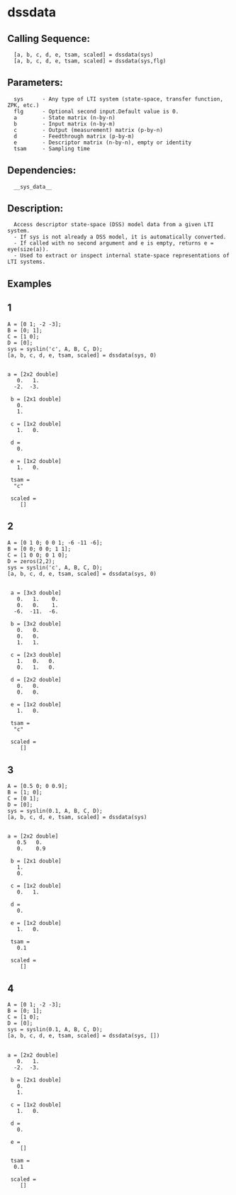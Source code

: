 # dssdata
## Calling Sequence:
      [a, b, c, d, e, tsam, scaled] = dssdata(sys)
      [a, b, c, d, e, tsam, scaled] = dssdata(sys,flg)
## Parameters:
      sys      - Any type of LTI system (state-space, transfer function, ZPK, etc.)
      flg      - Optional second input.Default value is 0.
      a        - State matrix (n-by-n)
      b        - Input matrix (n-by-m)
      c        - Output (measurement) matrix (p-by-n)
      d        - Feedthrough matrix (p-by-m)
      e        - Descriptor matrix (n-by-n), empty or identity
      tsam     - Sampling time 
## Dependencies:
      __sys_data__
## Description:
      Access descriptor state-space (DSS) model data from a given LTI system.
      - If sys is not already a DSS model, it is automatically converted.
      - If called with no second argument and e is empty, returns e = eye(size(a)).
      - Used to extract or inspect internal state-space representations of LTI systems.
## Examples
## 1
    A = [0 1; -2 -3];  
    B = [0; 1];        
    C = [1 0];         
    D = [0];          
    sys = syslin('c', A, B, C, D); 
    [a, b, c, d, e, tsam, scaled] = dssdata(sys, 0)
##
    a = [2x2 double]
       0.   1.
      -2.  -3.
    
     b = [2x1 double]
       0.
       1.
    
     c = [1x2 double]
       1.   0.
    
     d =     
       0.
    
     e = [1x2 double]    
       1.   0.
    
     tsam =    
      "c"
    
     scaled =    
        []

## 2
    A = [0 1 0; 0 0 1; -6 -11 -6];
    B = [0 0; 0 0; 1 1];
    C = [1 0 0; 0 1 0];
    D = zeros(2,2);
    sys = syslin('c', A, B, C, D);
    [a, b, c, d, e, tsam, scaled] = dssdata(sys, 0)
##
     a = [3x3 double]
       0.   1.    0.
       0.   0.    1.
      -6.  -11.  -6.
    
     b = [3x2 double]    
       0.   0.
       0.   0.
       1.   1.
    
     c = [2x3 double]    
       1.   0.   0.
       0.   1.   0.
    
     d = [2x2 double]    
       0.   0.
       0.   0.
    
     e = [1x2 double]    
       1.   0.
    
     tsam =   
      "c"
    
     scaled = 
        []

## 3
    A = [0.5 0; 0 0.9];
    B = [1; 0];
    C = [0 1];
    D = [0];
    sys = syslin(0.1, A, B, C, D); 
    [a, b, c, d, e, tsam, scaled] = dssdata(sys)

##
    a = [2x2 double]
       0.5   0. 
       0.    0.9
    
     b = [2x1 double]
       1.
       0.
    
     c = [1x2 double]
       0.   1.
    
     d = 
       0.
    
     e = [1x2 double]
       1.   0.
    
     tsam = 
       0.1
    
     scaled = 
        []

  ## 4
    A = [0 1; -2 -3];  
    B = [0; 1];        
    C = [1 0];         
    D = [0];          
    sys = syslin(0.1, A, B, C, D); 
    [a, b, c, d, e, tsam, scaled] = dssdata(sys, [])
##
    a = [2x2 double]
       0.   1.
      -2.  -3.
    
     b = [2x1 double]
       0.
       1.
    
     c = [1x2 double]
       1.   0.
    
     d = 
       0.
    
     e = 
        []
    
     tsam = 
      0.1
    
     scaled = 
        []
    
    
        
        
        
